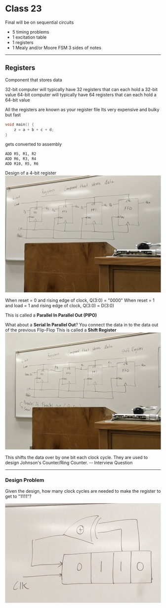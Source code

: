 # Class 23

Final will be on sequential circuits
- 5 timing problems
- 1 excitation table
- 1 registers
- 1 Mealy and/or Moore FSM
3 sides of notes

---

## Registers
Component that stores data

32-bit computer will typically have 32 registers that can each hold a 32-bit value
64-bit computer will typically have 64 registers that can each hold a 64-bit value

All the registers are known as your register file
Its very expensive and bulky but fast

```c
void main() {
    z = a + b + c + d;
}
```
gets converted to assembly
```ASM
ADD R5, R1, R2
ADD R6, R3, R4
ADD R10, R5, R6
```

Design of a 4-bit register
![4-bit Register](Images/Class23-0.jpg)

When reset = 0 and
       rising edge of clock, Q(3:0) = "0000"
When reset = 1 and
       load = 1 and
       rising edge of clock, Q(3:0) = D(3:0)

This is called a **Parallel In Parallel Out (PIPO)**

What about a **Serial In Parallel Out**?
You connect the data in to the data out of the previous Flip-Flop
This is called a **Shift Register**
![Shift Register](Images/Class23-1.jpg)

This shifts the data over by one bit each clock cycle.
They are used to design Johnson's Counter/Ring Counter. -- Interview Question

---

### Design Problem

Given the design, how many clock cycles are needed to make the register to get to "1111"?

![Design Solution](Images/Class23-2.jpg)
